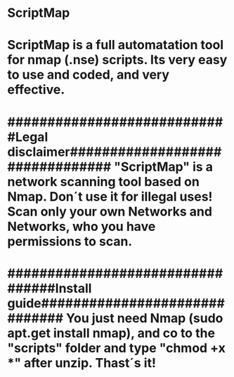 # ScriptMap
# ScriptMap is a full automatation tool for nmap (.nse) scripts. Its very easy to use and coded, and very effective.
#
#
#
#
############################Legal disclaimer################################
"ScriptMap" is a network scanning tool based on Nmap.
Don´t use it for illegal uses!
Scan only your own Networks and Networks, who you have permissions to scan.
============================================================================

#################################Install guide##############################
You just need Nmap (sudo apt.get install nmap),
and co to the "scripts" folder and type "chmod +x *" after unzip.
Thast´s it!
============================================================================
